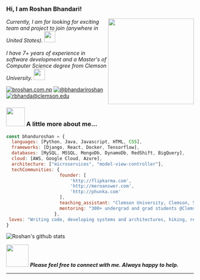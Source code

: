 ### Hi, I am Roshan Bhandari!

<!--
**bhanduroshan/bhanduroshan** is a ✨ _special_ ✨ repository because its `README.md` (this file) appears on your GitHub profile.

<h2> Hi, I'm Roshan Bhandari! <!--<img src="https://media.giphy.com/media/mGcNjsfWAjY5AEZNw6/giphy.gif" width="50">--></h2>

<img align='right' src="https://user-images.githubusercontent.com/5713670/87202985-820dcb80-c2b6-11ea-9f56-7ec461c497c3.gif" width="230">


<p><em> Currently, I am for looking for exciting team and project to join (anywhere in United States).  <img src="https://media.giphy.com/media/WUlplcMpOCEmTGBtBW/giphy.gif" width="30"></br></br> I have 7+ years of experience in software development and a Master's of Computer Science degree from Clemson University. <img src="https://media.giphy.com/media/fYSnHlufseco8Fh93Z/giphy.gif" width="30"></br>
</em></p>

[![broshan.com.np](https://img.shields.io/static/v1?label=broshan.com.np&message=%20&color=yellow&logo=&style=flat-square&logoColor=white)](http://broshan.com.np/) [![@bhandariroshan](https://img.shields.io/static/v1?label=linkedin&message=%20&color=orange&logo=LinkedIn&style=flat-square&logoColor=white)](https://www.linkedin.com/in/bhandariroshan/) [![rbhanda@clemson.edu](https://img.shields.io/static/v1?label=rbhanda@clemson.edu&message=%20&color=red&logo=gmail&style=flat-square&logoColor=white)](mailto:rbhanda@clemson.edu)


### <img src="https://media.giphy.com/media/VgCDAzcKvsR6OM0uWg/giphy.gif" width="50"> A little more about me...  

```javascript
const bhanduroshan = {
  languages: [Python, Java, Javascript, HTML, CSS],
  frameworks: [Django, React, Docker, Tensorflow],
  databases: [MySQL, MSSQL, MongoDb, DynamoDb, RedShift, BigQuery],
  cloud: [AWS, Google Cloud, Azure],
  architecture: ["microservices", "model-view-controller"],
  techCommunities: {
                    founder: [
                        'http://flipkarma.com', 
                        'http://meroanswer.com', 
                        'http://phunka.com'
                    ],
                    teaching_assistant: "Clemson University, Clemson, SC",
                    mentoring: "300+ undergrad and grad students @Clemson University"
                  },
 loves: "Writing code, developing systems and architectures, hiking, reading!"
}
```

![Roshan's github stats](https://github-readme-stats.vercel.app/api?username=bhanduroshan&hide=["contribs","issues"])

<img src="https://media.giphy.com/media/LnQjpWaON8nhr21vNW/giphy.gif" width="60"> <em><b> Please feel free to connect with me. Always happy to help. </b></em>

---



